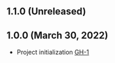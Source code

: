 ## 1.1.0 (Unreleased)

## 1.0.0 (March 30, 2022)
- Project initialization [GH-1](https://github.com/terraform-alicloud-modules/terraform-alicloud-ess-alb/pull/1)